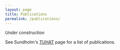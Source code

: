 ```yaml
---
layout: page
title: Publications
permalink: /publications/
---
```

*Under construction*

See Sundholm's [TUHAT](https://tuhat.helsinki.fi/portal/en/persons/dage-sundholm(0d4f606d-d7cf-459d-89cb-3208e73f9a82)/publications.html) page for a list of publications.
